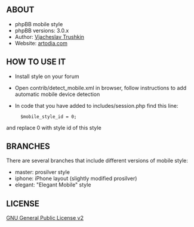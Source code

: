 ## ABOUT

* phpBB mobile style
* phpBB versions: 3.0.x
* Author: [Vjacheslav Trushkin](http://www.phpbb.com/community/memberlist.php?mode=viewprofile&u=5926)
* Website: [artodia.com](http://www.artodia.com/)

## HOW TO USE IT

* Install style on your forum
* Open contrib/detect_mobile.xml in browser, follow instructions to add automatic mobile device detection
* In code that you have added to includes/session.php find this line:

        $mobile_style_id = 0;
and replace 0 with style id of this style

## BRANCHES

There are several branches that include different versions of mobile style:

* master: prosilver style
* iphone: iPhone layout (slightly modified prosilver)
* elegant: "Elegant Mobile" style

## LICENSE

[GNU General Public License v2](http://opensource.org/licenses/gpl-2.0.php)
